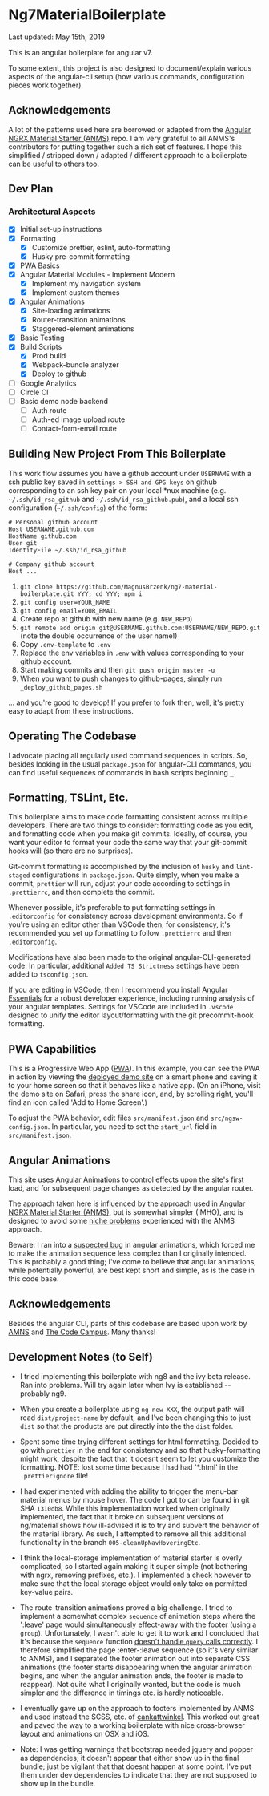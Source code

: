 # Ng7MaterialBoilerplate

Last updated: May 15th, 2019

This is an angular boilerplate for angular v7.

To some extent, this project is also designed to document/explain various aspects of the angular-cli setup (how various commands, configuration pieces work together).

## Acknowledgements

A lot of the patterns used here are borrowed or adapted from the [Angular NGRX Material Starter (ANMS)](https://tomastrajan.github.io/angular-ngrx-material-starter#/about) repo. I am very grateful to all ANMS's contributors for putting together such a rich set of features. I hope this simplified / stripped down / adapted / different approach to a boilerplate can be useful to others too.

## Dev Plan

### Architectural Aspects

- [x] Initial set-up instructions
- [x] Formatting
  - [x] Customize prettier, eslint, auto-formatting
  - [x] Husky pre-commit formatting
- [x] PWA Basics
- [x] Angular Material Modules - Implement Modern
  - [x] Implement my navigation system
  - [x] Implement custom themes
- [x] Angular Animations
  - [x] Site-loading animations
  - [x] Router-transition animations
  - [x] Staggered-element animations
- [x] Basic Testing
- [x] Build Scripts
  - [x] Prod build
  - [x] Webpack-bundle analyzer
  - [x] Deploy to github
- [ ] Google Analytics
- [ ] Circle CI
- [ ] Basic demo node backend
  - [ ] Auth route
  - [ ] Auth-ed image upload route
  - [ ] Contact-form-email route

## Building New Project From This Boilerplate

This work flow assumes you have a github account under `USERNAME` with a ssh public key saved in `settings > SSH and GPG keys` on github corresponding to an ssh key pair on your local \*nux machine (e.g. `~/.ssh/id_rsa_github` and `~/.ssh/id_rsa_github.pub`), and a local ssh configuration (`~/.ssh/config`) of the form:

```
# Personal github account
Host USERNAME.github.com
HostName github.com
User git
IdentityFile ~/.ssh/id_rsa_github

# Company github account
Host ...
```

1. `git clone https://github.com/MagnusBrzenk/ng7-material-boilerplate.git YYY; cd YYY; npm i`
2. `git config user=YOUR_NAME`
3. `git config email=YOUR_EMAIL`
4. Create repo at github with new name (e.g. `NEW_REPO`)
5. `git remote add origin git@USERNAME.github.com:USERNAME/NEW_REPO.git` (note the double occurrence of the user name!)
6. Copy `.env-template` to `.env`
7. Replace the env variables in `.env` with values corresponding to your github account.
8. Start making commits and then `git push origin master -u`
9. When you want to push changes to github-pages, simply run `_deploy_github_pages.sh`

... and you're good to develop! If you prefer to fork then, well, it's pretty easy to adapt from these instructions.

## Operating The Codebase

I advocate placing all regularly used command sequences in scripts. So, besides looking in the usual `package.json` for angular-CLI commands, you can find useful sequences of commands in bash scripts beginning `_`.

## Formatting, TSLint, Etc.

This boilerplate aims to make code formatting consistent across multiple developers. There are two things to consider: formatting code as you edit, and formatting code when you make git commits. Ideally, of course, you want your editor to format your code the same way that your git-commit hooks will (so there are no surprises).

Git-commit formatting is accomplished by the inclusion of `husky` and `lint-staged` configurations in `package.json`. Quite simply, when you make a commit, `prettier` will run, adjust your code according to settings in `.prettierrc`, and then complete the commit.

Whenever possible, it's preferable to put formatting settings in `.editorconfig` for consistency across development environments. So if you're using an editor other than VSCode then, for consistency, it's recommended you set up formatting to follow `.prettierrc` and then `.editorconfig`.

Modifications have also been made to the original angular-CLI-generated code. In particular, additional `Added TS Strictness` settings have been added to `tsconfig.json`.

If you are editing in VSCode, then I recommend you install [Angular Essentials](https://marketplace.visualstudio.com/items?itemName=johnpapa.angular-essentials) for a robust developer experience, including running analysis of your angular templates. Settings for VSCode are included in `.vscode` designed to unify the editor layout/formatting with the git precommit-hook formatting.

## PWA Capabilities

This is a Progressive Web App ([PWA](https://en.wikipedia.org/wiki/Progressive_web_applications)). In this example, you can see the PWA in action by viewing the [deployed demo site]() on a smart phone and saving it to your home screen so that it behaves like a native app. (On an iPhone, visit the demo site on Safari, press the share icon, and, by scrolling right, you'll find an icon called 'Add to Home Screen'.)

To adjust the PWA behavior, edit files `src/manifest.json` and `src/ngsw-config.json`. In particular, you need to set the `start_url` field in `src/manifest.json`.

## Angular Animations

This site uses [Angular Animations](https://angular.io/guide/animations) to control effects upon the site's first load, and for subsequent page changes as detected by the angular router.

The approach taken here is influenced by the approach used in [Angular NGRX Material Starter (ANMS)](https://tomastrajan.github.io/angular-ngrx-material-starter#/about), but is somewhat simpler (IMHO), and is designed to avoid some [niche problems](https://github.com/tomastrajan/angular-ngrx-material-starter/issues/451) experienced with the ANMS approach.

Beware: I ran into a [suspected bug](https://github.com/angular/angular/issues/30361) in angular animations, which forced me to make the animation sequence less complex than I originally intended. This is probably a good thing; I've come to believe that angular animations, while potentially powerful, are best kept short and simple, as is the case in this code base.

## Acknowledgements

Besides the angular CLI, parts of this codebase are based upon work by [AMNS](https://tomastrajan.github.io/angular-ngrx-material-starter) and [The Code Campus](https://www.thecodecampus.de/). Many thanks!

## Development Notes (to Self)

- I tried implementing this boilerplate with ng8 and the ivy beta release. Ran into problems. Will try again later when Ivy is established -- probably ng9.

- When you create a boilerplate using `ng new XXX`, the output path will read `dist/project-name` by default, and I've been changing this to just `dist` so that the products are put directly into the the `dist` folder.

- Spent some time trying different settings for html formatting. Decided to go with `prettier` in the end for consistency and so that husky-formatting might work, despite the fact that it doesnt seem to let you customize the formatting. NOTE: lost some time because I had had '\*.html' in the `.prettierignore` file!

- I had experimented with adding the ability to trigger the menu-bar material menus by mouse hover. The code I got to can be found in git SHA `1310db8`. While this implementation worked when originally implemented, the fact that it broke on subsequent versions of ng/material shows how ill-advised it is to try and subvert the behavior of the material library. As such, I attempted to remove all this additional functionality in the branch `005-cleanUpNavHoveringEtc`.

- I think the local-storage implementation of material starter is overly complicated, so I started again making it super simple (not bothering with ngrx, removing prefixes, etc.). I implemented a check however to make sure that the local storage object would only take on permitted key-value pairs.

- The route-transition animations proved a big challenge. I tried to implement a somewhat complex `sequence` of animation steps where the ':leave' page would simultaneously effect-away with the footer (using a `group`). Unfortunately, I wasn't able to get it to work and I concluded that it's because the `sequence` function [doesn't handle `query` calls correctly](https://github.com/angular/angular/issues/30361). I therefore simplified the page :enter-:leave sequence (so it's very similar to ANMS), and I separated the footer animation out into separate CSS animations (the footer starts disappearing when the angular animation begins, and when the angular animation ends, the footer is made to reappear). Not quite what I originally wanted, but the code is much simpler and the difference in timings etc. is hardly noticeable.

- I eventually gave up on the approach to footers implemented by ANMS and used instead the SCSS, etc. of [cankattwinkel](https://cankattwinkel.github.io/material-2-sticky-footer-mat-sidenav/demo-app/three). This worked out great and paved the way to a working boilerplate with nice cross-browser layout and animations on OSX and iOS.

- Note: I was getting warnings that bootstrap needed jquery and popper as dependencies; it doesn't appear that either show up in the final bundle; just be vigilant that that doesnt happen at some point. I've put them under dev dependencies to indicate that they are not supposed to show up in the bundle.
